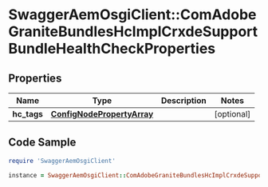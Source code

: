 # SwaggerAemOsgiClient::ComAdobeGraniteBundlesHcImplCrxdeSupportBundleHealthCheckProperties

## Properties

Name | Type | Description | Notes
------------ | ------------- | ------------- | -------------
**hc_tags** | [**ConfigNodePropertyArray**](ConfigNodePropertyArray.md) |  | [optional] 

## Code Sample

```ruby
require 'SwaggerAemOsgiClient'

instance = SwaggerAemOsgiClient::ComAdobeGraniteBundlesHcImplCrxdeSupportBundleHealthCheckProperties.new(hc_tags: null)
```


